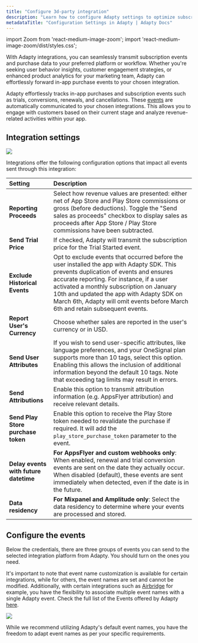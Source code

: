 ```yaml
---
title: "Configure 3d-party integration"
description: "Learn how to configure Adapty settings to optimize subscription management."
metadataTitle: "Configuration Settings in Adapty | Adapty Docs"
---
```


import Zoom from 'react-medium-image-zoom';
import 'react-medium-image-zoom/dist/styles.css';

With Adapty integrations, you can seamlessly transmit subscription events and purchase data to your preferred platform or workflow. Whether you're seeking user behavior insights, customer engagement strategies, or enhanced product analytics for your marketing team, Adapty can effortlessly forward in-app purchase events to your chosen integration.

Adapty effortlessly tracks in-app purchases and subscription events such as trials, conversions, renewals, and cancellations. These [events](events) are automatically communicated to your chosen integrations. This allows you to engage with customers based on their current stage and analyze revenue-related activities within your app. 

## Integration settings


<Zoom>
  <img src={require('./img/20bf659-CleanShot_2023-08-22_at_13.26.562x.webp').default}
  style={{
    border: '1px solid #727272', /* border width and color */
    width: '700px', /* image width */
    display: 'block', /* for alignment */
    margin: '0 auto' /* center alignment */
  }}
/>
</Zoom>





Integrations offer the following configuration options that impact all events sent through this integration:

| Setting                               | Description                                                                                                                                                                                                                                                                                                                                                  |
|:--------------------------------------|:-------------------------------------------------------------------------------------------------------------------------------------------------------------------------------------------------------------------------------------------------------------------------------------------------------------------------------------------------------------|
| **Reporting Proceeds**                | Select how revenue values are presented: either net of App Store and Play Store commissions or gross (before deductions). Toggle the "Send sales as proceeds" checkbox to display sales as proceeds after App Store / Play Store commissions have been subtracted.                                                                                           |
| **Send Trial Price**                  | If checked, Adapty will transmit the subscription price for the Trial Started event.                                                                                                                                                                                                                                                                         |
| **Exclude Historical Events**         | Opt to exclude events that occurred before the user installed the app with Adapty SDK. This prevents duplication of events and ensures accurate reporting. For instance, if a user activated a monthly subscription on January 10th and updated the app with Adapty SDK on March 6th, Adapty will omit events before March 6th and retain subsequent events. |
| **Report User's Currency**            | Choose whether sales are reported in the user's currency or in USD.                                                                                                                                                                                                                                                                                          |
| **Send User Attributes**              | If you wish to send user-specific attributes, like language preferences, and your OneSignal plan supports more than 10 tags, select this option. Enabling this allows the inclusion of additional information beyond the default 10 tags. Note that exceeding tag limits may result in errors.                                                               |
| **Send Attributions**                 | Enable this option to transmit attribution information (e.g. AppsFlyer attribution) and receive relevant details.                                                                                                                                                                                                                                            |
| **Send Play Store purchase token**    | Enable this option to receive the Play Store token needed to revalidate the purchase if required. It will add the `play_store_purchase_token` parameter to the event.                                                                                                                                                                                        |
| **Delay events with future datetime** | **For AppsFlyer and custom webhooks only**: When enabled, renewal and trial conversion events are sent on the date they actually occur. When disabled (default), these events are sent immediately when detected, even if the date is in the future.                                                                                                         |
| **Data residency**                    | **For Mixpanel and Amplitude only**: Select the data residency to determine where your events are processed and stored.                                                                                                                                                                                                                                      |

## Configure the events

Below the credentials, there are three groups of events you can send to the selected integration platform from Adapty. You should turn on the ones you need. 

It's important to note that event name customization is available for certain integrations, while for others, the event names are set and cannot be modified. Additionally, with certain integrations such as [Airbridge](airbridge#events-and-tags) for example, you have the flexibility to associate multiple event names with a single Adapty event. Check the full list of the Events offered by Adapty [here](events).


<Zoom>
  <img src={require('./img/c79f5cd-screencapture-app-adapty-io-integrations-pushwoosh-2023-08-22-13_31_07.webp').default}
  style={{
    border: '1px solid #727272', /* border width and color */
    width: '700px', /* image width */
    display: 'block', /* for alignment */
    margin: '0 auto' /* center alignment */
  }}
/>
</Zoom>





While we recommend utilizing Adapty's default event names, you have the freedom to adapt event names as per your specific requirements.
